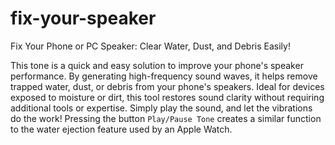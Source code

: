 # fix-your-speaker
Fix Your Phone or PC Speaker: Clear Water, Dust, and Debris Easily!

This tone is a quick and easy solution to improve your phone's speaker performance. By generating high-frequency sound waves, it helps remove trapped water, dust, or debris from your phone's speakers. Ideal for devices exposed to moisture or dirt, this tool restores sound clarity without requiring additional tools or expertise. Simply play the sound, and let the vibrations do the work! Pressing the button `Play/Pause Tone` creates a similar function to the water ejection feature used by an Apple Watch.
